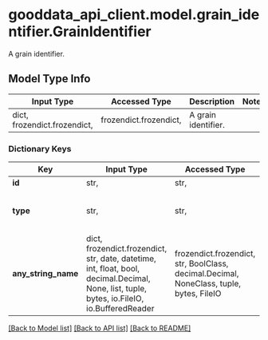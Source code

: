 # gooddata_api_client.model.grain_identifier.GrainIdentifier

A grain identifier.

## Model Type Info
Input Type | Accessed Type | Description | Notes
------------ | ------------- | ------------- | -------------
dict, frozendict.frozendict,  | frozendict.frozendict,  | A grain identifier. | 

### Dictionary Keys
Key | Input Type | Accessed Type | Description | Notes
------------ | ------------- | ------------- | ------------- | -------------
**id** | str,  | str,  | Grain ID. | 
**type** | str,  | str,  | A type of the grain. | must be one of ["attribute", "dataset", ] 
**any_string_name** | dict, frozendict.frozendict, str, date, datetime, int, float, bool, decimal.Decimal, None, list, tuple, bytes, io.FileIO, io.BufferedReader | frozendict.frozendict, str, BoolClass, decimal.Decimal, NoneClass, tuple, bytes, FileIO | any string name can be used but the value must be the correct type | [optional]

[[Back to Model list]](../../README.md#documentation-for-models) [[Back to API list]](../../README.md#documentation-for-api-endpoints) [[Back to README]](../../README.md)

